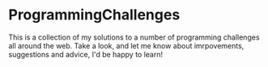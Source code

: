 # ProgrammingChallenges
This is a collection of my solutions to a number of programming challenges all around the web.
Take a look, and let me know about imrpovements, suggestions and advice, I'd be happy to learn!

